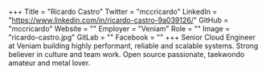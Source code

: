 +++
Title = "Ricardo Castro"
Twitter = "mccricardo"
LinkedIn = "https://www.linkedin.com/in/ricardo-castro-9a039126/"
GitHub = "mccricardo"
Website = ""
Employer = "Veniam"
Role = ""
Image = "ricardo-castro.jpg"
GitLab = ""
Facebook = ""
+++
Senior Cloud Engineer at Veniam building highly performant, reliable and scalable systems. Strong believer in culture and team work. Open source passionate, taekwondo amateur and metal lover.